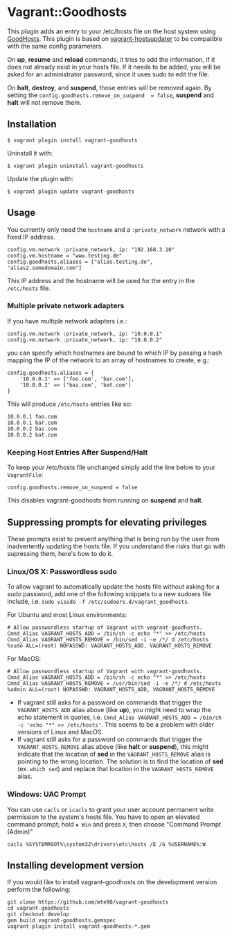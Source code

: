 # Vagrant::Goodhosts

This plugin adds an entry to your /etc/hosts file on the host system using [GoodHosts](https://github.com/goodhosts/cli). This plugin is based on [vagrant-hostsupdater](https://github.com/cogitatio/vagrant-hostsupdater) to be compatible with the same config parameters.

On **up**, **resume** and **reload** commands, it tries to add the information, if it does not already exist in your hosts file. If it needs to be added, you will be asked for an administrator password, since it uses sudo to edit the file.

On **halt**, **destroy**, and **suspend**, those entries will be removed again.
By setting the `config.goodhosts.remove_on_suspend  = false`, **suspend** and **halt** will not remove them. 


## Installation

    $ vagrant plugin install vagrant-goodhosts

Uninstall it with:

    $ vagrant plugin uninstall vagrant-goodhosts

Update the plugin with:

    $ vagrant plugin update vagrant-goodhosts

## Usage

You currently only need the `hostname` and a `:private_network` network with a fixed IP address.

    config.vm.network :private_network, ip: "192.168.3.10"
    config.vm.hostname = "www.testing.de"
    config.goodhosts.aliases = ["alias.testing.de", "alias2.somedomain.com"]

This IP address and the hostname will be used for the entry in the `/etc/hosts` file.

### Multiple private network adapters

If you have multiple network adapters i.e.:

    config.vm.network :private_network, ip: "10.0.0.1"
    config.vm.network :private_network, ip: "10.0.0.2"

you can specify which hostnames are bound to which IP by passing a hash mapping the IP of the network to an array of hostnames to create, e.g.:

    config.goodhosts.aliases = {
        '10.0.0.1' => ['foo.com', 'bar.com'],
        '10.0.0.2' => ['baz.com', 'bat.com']
    }

This will produce `/etc/hosts` entries like so:

    10.0.0.1 foo.com
    10.0.0.1 bar.com
    10.0.0.2 baz.com
    10.0.0.2 bat.com
        
### Keeping Host Entries After Suspend/Halt

To keep your /etc/hosts file unchanged simply add the line below to your `VagrantFile`:

    config.goodhosts.remove_on_suspend = false
    
This disables vagrant-goodhosts from running on **suspend** and **halt**.
        

## Suppressing prompts for elevating privileges

These prompts exist to prevent anything that is being run by the user from inadvertently updating the hosts file. 
If you understand the risks that go with supressing them, here's how to do it.

### Linux/OS X: Passwordless sudo

To allow vagrant to automatically update the hosts file without asking for a sudo password, add one of the following snippets to a new sudoers file include, i.e. `sudo visudo -f /etc/sudoers.d/vagrant_goodhosts`.

For Ubuntu and most Linux environments:

    # Allow passwordless startup of Vagrant with vagrant-goodhosts.
    Cmnd_Alias VAGRANT_HOSTS_ADD = /bin/sh -c echo "*" >> /etc/hosts
    Cmnd_Alias VAGRANT_HOSTS_REMOVE = /bin/sed -i -e /*/ d /etc/hosts
    %sudo ALL=(root) NOPASSWD: VAGRANT_HOSTS_ADD, VAGRANT_HOSTS_REMOVE

For MacOS:

    # Allow passwordless startup of Vagrant with vagrant-goodhosts.
    Cmnd_Alias VAGRANT_HOSTS_ADD = /bin/sh -c echo "*" >> /etc/hosts
    Cmnd_Alias VAGRANT_HOSTS_REMOVE = /usr/bin/sed -i -e /*/ d /etc/hosts
    %admin ALL=(root) NOPASSWD: VAGRANT_HOSTS_ADD, VAGRANT_HOSTS_REMOVE
    
- If vagrant still asks for a password on commands that trigger the `VAGRANT_HOSTS_ADD` alias above (like **up**), you might need to wrap the echo statement in quotes, i.e. `Cmnd_Alias VAGRANT_HOSTS_ADD = /bin/sh -c 'echo "*" >> /etc/hosts'`. This seems to be a problem with older versions of Linux and MacOS.
- If vagrant still asks for a password on commands that trigger the `VAGRANT_HOSTS_REMOVE` alias above (like
**halt** or **suspend**), this might indicate that the location of **sed** in the `VAGRANT_HOSTS_REMOVE` alias is
pointing to the wrong location. The solution is to find the location of **sed** (ex. `which sed`) and
replace that location in the `VAGRANT_HOSTS_REMOVE` alias.
    
### Windows: UAC Prompt

You can use `cacls` or `icacls` to grant your user account permanent write permission to the system's hosts file. 
You have to open an elevated command prompt; hold `❖ Win` and press `X`, then choose "Command Prompt (Admin)"

    cacls %SYSTEMROOT%\system32\drivers\etc\hosts /E /G %USERNAME%:W 

## Installing development version

If you would like to install vagrant-goodhosts on the development version perform the following:

```
git clone https://github.com/mte90/vagrant-goodhosts
cd vagrant-goodhosts
git checkout develop
gem build vagrant-goodhosts.gemspec
vagrant plugin install vagrant-goodhosts-*.gem
```
